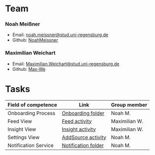 # Team

### Noah Meißner 

- Email: noah.meissner@stud.uni-regensburg.de 
- Github: [NoahMeissner](https://github.com/NoahMeissner)

### Maximilian Weichart 

- Email: Maximilian.Weichart@stud.uni-regensburg.de
- Github: [Max-We](https://github.com/Max-We)

# Tasks

| Field of competence  | Link                                                                                                                                                                     | Group member  |
| -------------------- | ------------------------------------------------------------------------------------------------------------------------------------------------------------------------ | ------------- |
| Onboarding Process   | [Onboarding folder](https://github.com/Android-Projekte-VHB/vhb-android-ss2022-onefeed/tree/main/app/app/src/main/java/com/onefeed/app/activity/onboard)                 | Noah M.       |
| Feed View            | [Feed activity](https://github.com/Android-Projekte-VHB/vhb-android-ss2022-onefeed/blob/main/app/app/src/main/java/com/onefeed/app/activity/FeedActivity.java)           | Maximilian W. |
| Insight View         | [Insight activity](https://github.com/Android-Projekte-VHB/vhb-android-ss2022-onefeed/blob/main/app/app/src/main/java/com/onefeed/app/activity/InsightActivity.java)     | Maximilian W. |
| Settings View        | [AddSource activity](https://github.com/Android-Projekte-VHB/vhb-android-ss2022-onefeed/blob/main/app/app/src/main/java/com/onefeed/app/activity/AddSourceActivity.java) | Noah M.       |
| Notification Service | [Notification folder](https://github.com/Android-Projekte-VHB/vhb-android-ss2022-onefeed/tree/main/app/app/src/main/java/com/onefeed/app/notification)                   | Noah M.       |
